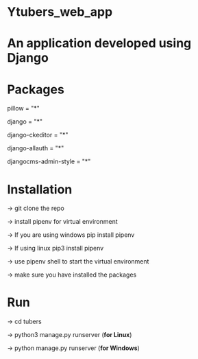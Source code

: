 # Ytubers_web_app

# An application developed using Django

# Packages
pillow = "*"

django = "*"

django-ckeditor = "*"

django-allauth = "*"

djangocms-admin-style = "*"

# Installation
-> git clone the repo

-> install pipenv for virtual environment

 -> If you are using windows pip install pipenv 
    
 -> If using linux pip3 install pipenv 

-> use pipenv shell to start the virtual environment

-> make sure you have installed the packages

# Run
-> cd tubers

-> python3 manage.py runserver (**for Linux**)

-> python manage.py runserver (**for Windows**)
